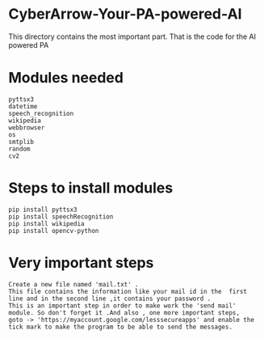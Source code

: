 # CyberArrow-Your-PA-powered-AI  
This directory contains the most important part. That is the code for the AI powered PA
# Modules needed  
    pyttsx3 
    datetime 
    speech_recognition   
    wikipedia 
    webbrowser     
    os
    smtplib 
    random
    cv2   
# Steps to install modules

    pip install pyttsx3 
    pip install speechRecognition
    pip install wikipedia 
    pip install opencv-python
# Very important steps
    Create a new file named 'mail.txt' . 
    This file contains the information like your mail id in the  first line and in the second line ,it contains your password .
    This is an important step in order to make work the 'send mail' module. So don't forget it .And also , one more important steps, 
    goto -> 'https://myaccount.google.com/lesssecureapps' and enable the tick mark to make the program to be able to send the messages.
 
  

